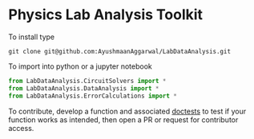 # Physics Lab Analysis Toolkit

To install type

```Sh
git clone git@github.com:AyushmaanAggarwal/LabDataAnalysis.git
```

To import into python or a jupyter notebook

```Python
from LabDataAnalysis.CircuitSolvers import *
from LabDataAnalysis.DataAnalysis import *
from LabDataAnalysis.ErrorCalculations import *
```

To contribute, develop a function and associated [doctests](https://docs.python.org/3/library/doctest.html) to test if your function works as intended, then open a PR or request for contributor access.
